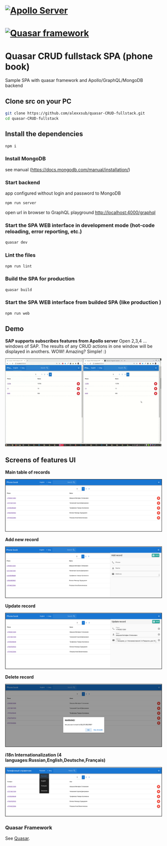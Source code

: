 # <a href='https://www.apollographql.com/'><img src='https://user-images.githubusercontent.com/841294/53402609-b97a2180-39ba-11e9-8100-812bab86357c.png' height='100' alt='Apollo Server'></a>
# <a href='https://www.quasar.dev/'><img src='https://cdn.quasar.dev/logo/svg/quasar-logo.svg' height='100' alt='Quasar framework'></a>

# Quasar CRUD fullstack SPA (phone book)

Sample SPA with quasar framework and Apollo/GraphQL/MongoDB backend

## Clone src on your PC
```bash
git clone https://github.com/alexxsub/quasar-CRUD-fullstack.git
cd quasar-CRUD-fullstack
```
## Install the dependencies
```bash
npm i
```
### Install MongoDB

see manual (https://docs.mongodb.com/manual/installation/)  


### Start backend 
app configured without login and password to MongoDB

```bash
npm run server
```
open url in browser to GraphQL playground [http://localhost:4000/graphql](http://localhost:4000/graphql)

### Start the SPA WEB interface in development mode (hot-code reloading, error reporting, etc.)
```bash
quasar dev
```

### Lint the files
```bash
npm run lint
```

### Build the SPA for production
```bash
quasar build
```

### Start the SPA WEB interface from builded SPA (like production )
```bash
npm run web
```
## Demo
**SAP supports subscribes features from Apollo server**
Open 2,3,4 ... windows of SAP.  The results of any CRUD actions in one window will be displayed in anothers. WOW! Amazing? Simple! :)

![Output sample](https://github.com/alexxsub/quasar-CRUD-fullstack/blob/master/screenshots/sub.gif)

## Screens of features UI
**Main table of records**
<p float="left">
        <kbd>
<img src="screenshots/main.png" border="1" alt="Main screen"
        title="Main screen"  />
                </kbd>
</p>

**Add new record**
<p float="left">
	<kbd>
<img src="screenshots/add_record.png" border="1" alt="Add record"
	title="Add record"  />
		</kbd>
</p>

**Update record**
<p float="left">
	<kbd>
<img src="screenshots/update_record.png" border="1" alt="Update record"
	title="Update record"  />
		</kbd>
</p>

**Delete record**
<p float="left">
	<kbd>
<img src="screenshots/delete_record.png" border="1" alt="Delete record"
	title="Delete record"  />
		</kbd>
</p>

**i18n Internationalization (4 languages:Russian,English,Deutsche,Français)**
<p float="left">
	<kbd>
<img src="screenshots/i18n.png" border="1" alt="Internationalization"
	title="Internationalization"  />
		</kbd>
</p>


### Quasar Framework
See [Quasar](https://quasar.dev).
